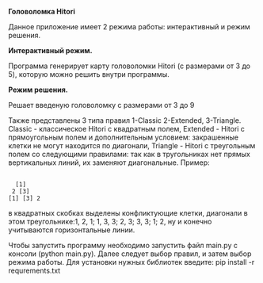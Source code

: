 **Головоломка Hitori**

 Данное приложение имеет 2 режима работы: интерактивный и режим решения.
 
 **Интерактивный режим.**

 Программа генерирует карту головоломки Hitori (с размерами от 3 до 5), которую можно решить внутри программы.
 
**Режим решения.**

Решает введеную головоломку с размерами от 3 до 9

Также представлены 3 типа правил 1-Classic 2-Extended, 3-Triangle. Classic - классическое Hitori с квадратным полем, Extended - Hitori с прямоугольным полем и дополнительным условием: закрашенные клетки не могут находится по диагонали, Triangle - Hitori с треугольным полем со следующими правилами: так как в тругольниках нет прямых вертикальных линий, их заменяют диагональные. Пример:
##
```
  [1]
 2 [3]
[1] [3] 2 
```
в квадратных скобках выделены конфликтующие клетки, диагонали в этом треугольнике:1, 2, 1; 1, 3, 3; 2, 3; 3, 3; 1; 2, ну и конечно учитываются горизонтальные линии.

Чтобы запустить программу необходимо запустить файл main.py с консоли (python main.py). Далее следует выбор правил, и затем выбор режима работы.
Для установки нужных библиотек введите: pip install -r requrements.txt
 
